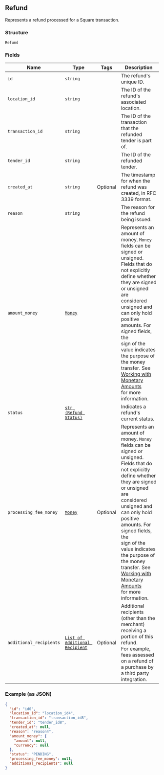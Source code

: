 ## Refund

Represents a refund processed for a Square transaction.

### Structure

`Refund`

### Fields

| Name | Type | Tags | Description |
|  --- | --- | --- | --- |
| `id` | `string` |  | The refund's unique ID. |
| `location_id` | `string` |  | The ID of the refund's associated location. |
| `transaction_id` | `string` |  | The ID of the transaction that the refunded tender is part of. |
| `tender_id` | `string` |  | The ID of the refunded tender. |
| `created_at` | `string` | Optional | The timestamp for when the refund was created, in RFC 3339 format. |
| `reason` | `string` |  | The reason for the refund being issued. |
| `amount_money` | [`Money`](/doc/models/money.md) |  | Represents an amount of money. `Money` fields can be signed or unsigned.<br>Fields that do not explicitly define whether they are signed or unsigned are<br>considered unsigned and can only hold positive amounts. For signed fields, the<br>sign of the value indicates the purpose of the money transfer. See<br>[Working with Monetary Amounts](https://developer.squareup.com/docs/build-basics/working-with-monetary-amounts)<br>for more information. |
| `status` | [`str (Refund Status)`](/doc/models/refund-status.md) |  | Indicates a refund's current status. |
| `processing_fee_money` | [`Money`](/doc/models/money.md) | Optional | Represents an amount of money. `Money` fields can be signed or unsigned.<br>Fields that do not explicitly define whether they are signed or unsigned are<br>considered unsigned and can only hold positive amounts. For signed fields, the<br>sign of the value indicates the purpose of the money transfer. See<br>[Working with Monetary Amounts](https://developer.squareup.com/docs/build-basics/working-with-monetary-amounts)<br>for more information. |
| `additional_recipients` | [`List of Additional Recipient`](/doc/models/additional-recipient.md) | Optional | Additional recipients (other than the merchant) receiving a portion of this refund.<br>For example, fees assessed on a refund of a purchase by a third party integration. |

### Example (as JSON)

```json
{
  "id": "id0",
  "location_id": "location_id4",
  "transaction_id": "transaction_id8",
  "tender_id": "tender_id8",
  "created_at": null,
  "reason": "reason4",
  "amount_money": {
    "amount": null,
    "currency": null
  },
  "status": "PENDING",
  "processing_fee_money": null,
  "additional_recipients": null
}
```

